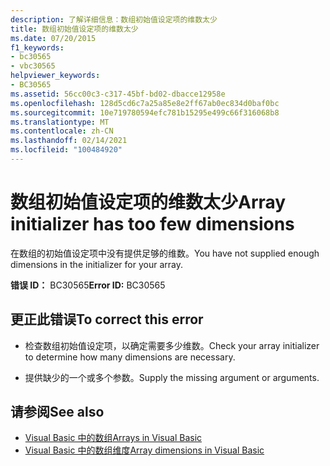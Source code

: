 ```yaml
---
description: 了解详细信息：数组初始值设定项的维数太少
title: 数组初始值设定项的维数太少
ms.date: 07/20/2015
f1_keywords:
- bc30565
- vbc30565
helpviewer_keywords:
- BC30565
ms.assetid: 56cc00c3-c317-45bf-bd02-dbacce12958e
ms.openlocfilehash: 128d5cd6c7a25a85e8e2ff67ab0ec834d0baf0bc
ms.sourcegitcommit: 10e719780594efc781b15295e499c66f316068b8
ms.translationtype: MT
ms.contentlocale: zh-CN
ms.lasthandoff: 02/14/2021
ms.locfileid: "100484920"
---
```

# <a name="array-initializer-has-too-few-dimensions"></a><span data-ttu-id="7db40-103">数组初始值设定项的维数太少</span><span class="sxs-lookup"><span data-stu-id="7db40-103">Array initializer has too few dimensions</span></span>

<span data-ttu-id="7db40-104">在数组的初始值设定项中没有提供足够的维数。</span><span class="sxs-lookup"><span data-stu-id="7db40-104">You have not supplied enough dimensions in the initializer for your array.</span></span>  
  
 <span data-ttu-id="7db40-105">**错误 ID：** BC30565</span><span class="sxs-lookup"><span data-stu-id="7db40-105">**Error ID:** BC30565</span></span>  
  
## <a name="to-correct-this-error"></a><span data-ttu-id="7db40-106">更正此错误</span><span class="sxs-lookup"><span data-stu-id="7db40-106">To correct this error</span></span>  
  
- <span data-ttu-id="7db40-107">检查数组初始值设定项，以确定需要多少维数。</span><span class="sxs-lookup"><span data-stu-id="7db40-107">Check your array initializer to determine how many dimensions are necessary.</span></span>  
  
- <span data-ttu-id="7db40-108">提供缺少的一个或多个参数。</span><span class="sxs-lookup"><span data-stu-id="7db40-108">Supply the missing argument or arguments.</span></span>  
  
## <a name="see-also"></a><span data-ttu-id="7db40-109">请参阅</span><span class="sxs-lookup"><span data-stu-id="7db40-109">See also</span></span>

- [<span data-ttu-id="7db40-110">Visual Basic 中的数组</span><span class="sxs-lookup"><span data-stu-id="7db40-110">Arrays in Visual Basic</span></span>](../programming-guide/language-features/arrays/index.md)
- [<span data-ttu-id="7db40-111">Visual Basic 中的数组维度</span><span class="sxs-lookup"><span data-stu-id="7db40-111">Array dimensions in Visual Basic</span></span>](../programming-guide/language-features/arrays/array-dimensions.md)

